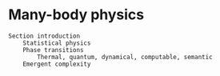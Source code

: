 # Many-body physics
	Section introduction	
		Statistical physics	
		Phase transitions	
			Thermal, quantum, dynamical, computable, semantic
		Emergent complexity	
	


			
			

